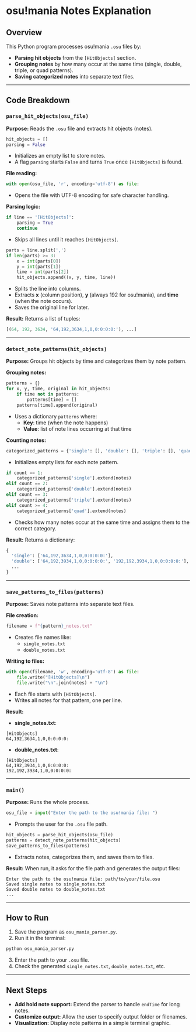 # osu!mania Notes Explanation

## Overview
This Python program processes osu!mania `.osu` files by:
- **Parsing hit objects** from the `[HitObjects]` section.
- **Grouping notes** by how many occur at the same time (single, double, triple, or quad patterns).
- **Saving categorized notes** into separate text files.

---

## Code Breakdown

### **`parse_hit_objects(osu_file)`**

**Purpose:** Reads the `.osu` file and extracts hit objects (notes).

```python
hit_objects = []
parsing = False
```
- Initializes an empty list to store notes.
- A flag `parsing` starts `False` and turns `True` once `[HitObjects]` is found.

**File reading:**

```python
with open(osu_file, 'r', encoding='utf-8') as file:
```
- Opens the file with UTF-8 encoding for safe character handling.

**Parsing logic:**

```python
if line == '[HitObjects]':
    parsing = True
    continue
```
- Skips all lines until it reaches `[HitObjects]`.

```python
parts = line.split(',')
if len(parts) >= 3:
    x = int(parts[0])
    y = int(parts[1])
    time = int(parts[2])
    hit_objects.append((x, y, time, line))
```
- Splits the line into columns.
- Extracts **x** (column position), **y** (always 192 for osu!mania), and **time** (when the note occurs).
- Saves the original line for later.

**Result:**
Returns a list of tuples:

```python
[(64, 192, 3634, '64,192,3634,1,0,0:0:0:0:'), ...]
```

---

### **`detect_note_patterns(hit_objects)`**

**Purpose:** Groups hit objects by time and categorizes them by note pattern.

**Grouping notes:**

```python
patterns = {}
for x, y, time, original in hit_objects:
    if time not in patterns:
        patterns[time] = []
    patterns[time].append(original)
```
- Uses a dictionary `patterns` where:
  - **Key**: time (when the note happens)
  - **Value**: list of note lines occurring at that time

**Counting notes:**

```python
categorized_patterns = {'single': [], 'double': [], 'triple': [], 'quad': []}
```
- Initializes empty lists for each note pattern.

```python
if count == 1:
    categorized_patterns['single'].extend(notes)
elif count == 2:
    categorized_patterns['double'].extend(notes)
elif count == 3:
    categorized_patterns['triple'].extend(notes)
elif count >= 4:
    categorized_patterns['quad'].extend(notes)
```
- Checks how many notes occur at the same time and assigns them to the correct category.

**Result:**
Returns a dictionary:

```python
{
  'single': ['64,192,3634,1,0,0:0:0:0:'],
  'double': ['64,192,3934,1,0,0:0:0:0:', '192,192,3934,1,0,0:0:0:0:'],
  ...
}
```

---

### **`save_patterns_to_files(patterns)`**

**Purpose:** Saves note patterns into separate text files.

**File creation:**

```python
filename = f"{pattern}_notes.txt"
```
- Creates file names like:
  - `single_notes.txt`
  - `double_notes.txt`

**Writing to files:**

```python
with open(filename, 'w', encoding='utf-8') as file:
    file.write("[HitObjects]\n")
    file.write("\n".join(notes) + "\n")
```
- Each file starts with `[HitObjects]`.
- Writes all notes for that pattern, one per line.

**Result:**
- **single_notes.txt**:

```plaintext
[HitObjects]
64,192,3634,1,0,0:0:0:0:
```

- **double_notes.txt**:

```plaintext
[HitObjects]
64,192,3934,1,0,0:0:0:0:
192,192,3934,1,0,0:0:0:0:
```

---

### **`main()`**

**Purpose:** Runs the whole process.

```python
osu_file = input("Enter the path to the osu!mania file: ")
```
- Prompts the user for the `.osu` file path.

```python
hit_objects = parse_hit_objects(osu_file)
patterns = detect_note_patterns(hit_objects)
save_patterns_to_files(patterns)
```
- Extracts notes, categorizes them, and saves them to files.

**Result:**
When run, it asks for the file path and generates the output files:

```
Enter the path to the osu!mania file: path/to/your/file.osu
Saved single notes to single_notes.txt
Saved double notes to double_notes.txt
...
```

---

## How to Run
1. Save the program as `osu_mania_parser.py`.
2. Run it in the terminal:

```bash
python osu_mania_parser.py
```
3. Enter the path to your `.osu` file.
4. Check the generated `single_notes.txt`, `double_notes.txt`, etc.

---

## Next Steps
- **Add hold note support:** Extend the parser to handle `endTime` for long notes.
- **Customize output:** Allow the user to specify output folder or filenames.
- **Visualization:** Display note patterns in a simple terminal graphic.

